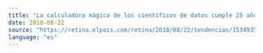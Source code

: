 ```yaml
---
title: "La calculadora mágica de los científicos de datos cumple 25 años"
date: 2018-08-22
source: "https://retina.elpais.com/retina/2018/08/22/tendencias/1534935352_747125.html"
language: "es"
---
```


